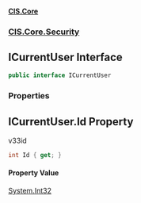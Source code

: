 #### [CIS.Core](index.md 'index')
### [CIS.Core.Security](CIS.Core.Security.md 'CIS.Core.Security')

## ICurrentUser Interface

```csharp
public interface ICurrentUser
```
### Properties

<a name='CIS.Core.Security.ICurrentUser.Id'></a>

## ICurrentUser.Id Property

v33id

```csharp
int Id { get; }
```

#### Property Value
[System.Int32](https://docs.microsoft.com/en-us/dotnet/api/System.Int32 'System.Int32')